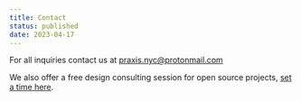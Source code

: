 ```yaml
---
title: Contact
status: published
date: 2023-04-17
---
```

For all inquiries contact us at [praxis.nyc@protonmail.com](mailto:praxis.nyc@protonmail.com)

We also offer a free design consulting session for open source projects, [set a time here](https://zcal.co/nonlinear/commons).
